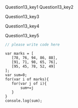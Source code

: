 Question13_key1
Question13_key2


Question13_key3


Question13_key4


Question13_key5



```javascript
// please write code here
```


```solution
var marks = [
   [78, 76, 94, 86, 88],
   [91, 71, 98, 65, 76],
   [95, 45, 78, 52, 49]
];
var sum=0;
for(var i of marks){
   for(var j of i){
       sum+=j
   }
}
console.log(sum);

```